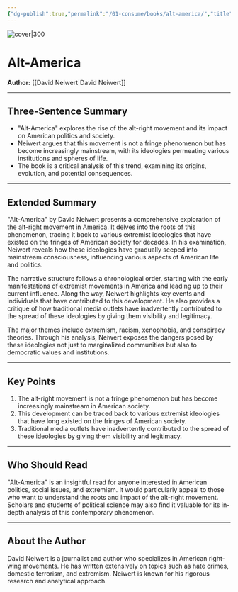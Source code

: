 ```yaml
---
{"dg-publish":true,"permalink":"/01-consume/books/alt-america/","title":"Alt-America","tags":["american-politics","extremism","alt-right","social-issues","political-science"]}
---
```



![cover|300](http://books.google.com/books/content?id=2VDKDQAAQBAJ&printsec=frontcover&img=1&zoom=1&source=gbs_api)
# Alt-America
**Author:** [[David Neiwert\|David Neiwert]]

---

## Three-Sentence Summary
- "Alt-America" explores the rise of the alt-right movement and its impact on American politics and society. 
- Neiwert argues that this movement is not a fringe phenomenon but has become increasingly mainstream, with its ideologies permeating various institutions and spheres of life.
- The book is a critical analysis of this trend, examining its origins, evolution, and potential consequences.

---

## Extended Summary
"Alt-America" by David Neiwert presents a comprehensive exploration of the alt-right movement in America. It delves into the roots of this phenomenon, tracing it back to various extremist ideologies that have existed on the fringes of American society for decades. In his examination, Neiwert reveals how these ideologies have gradually seeped into mainstream consciousness, influencing various aspects of American life and politics.

The narrative structure follows a chronological order, starting with the early manifestations of extremist movements in America and leading up to their current influence. Along the way, Neiwert highlights key events and individuals that have contributed to this development. He also provides a critique of how traditional media outlets have inadvertently contributed to the spread of these ideologies by giving them visibility and legitimacy.

The major themes include extremism, racism, xenophobia, and conspiracy theories. Through his analysis, Neiwert exposes the dangers posed by these ideologies not just to marginalized communities but also to democratic values and institutions.

---

## Key Points
1. The alt-right movement is not a fringe phenomenon but has become increasingly mainstream in American society.
2. This development can be traced back to various extremist ideologies that have long existed on the fringes of American society.
3. Traditional media outlets have inadvertently contributed to the spread of these ideologies by giving them visibility and legitimacy.

---

## Who Should Read
"Alt-America" is an insightful read for anyone interested in American politics, social issues, and extremism. It would particularly appeal to those who want to understand the roots and impact of the alt-right movement. Scholars and students of political science may also find it valuable for its in-depth analysis of this contemporary phenomenon.

---

## About the Author
David Neiwert is a journalist and author who specializes in American right-wing movements. He has written extensively on topics such as hate crimes, domestic terrorism, and extremism. Neiwert is known for his rigorous research and analytical approach.

